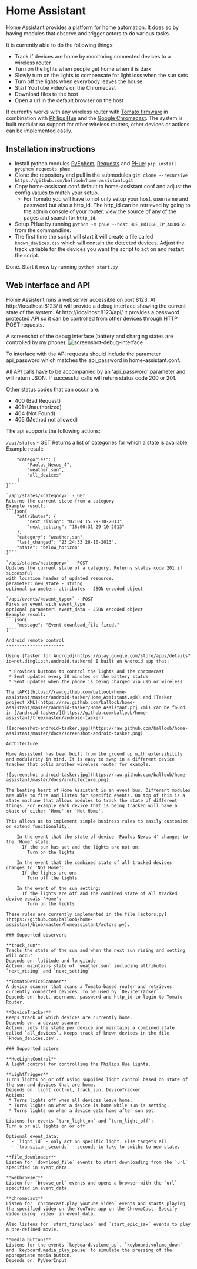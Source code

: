 Home Assistant
==============

Home Assistant provides a platform for home automation. It does so by having modules that observe and trigger actors to do various tasks.

It is currently able to do the following things:
 * Track if devices are home by monitoring connected devices to a wireless router
 * Turn on the lights when people get home when it is dark
 * Slowly turn on the lights to compensate for light loss when the sun sets
 * Turn off the lights when everybody leaves the house
 * Start YouTube video's on the Chromecast
 * Download files to the host
 * Open a url in the default browser on the host

It currently works with any wireless router with [Tomato firmware](http://www.polarcloud.com/tomato) in combination with [Philips Hue](http://meethue.com) and the [Google Chromecast](http://www.google.com/intl/en/chrome/devices/chromecast). The system is built modular so support for other wireless routers, other devices or actions can be implemented easily.

Installation instructions
-------------------------
* Install python modules [PyEphem](http://rhodesmill.org/pyephem/), [Requests](http://python-requests.org) and [PHue](https://github.com/studioimaginaire/phue): `pip install pyephem requests phue`
* Clone the repository and pull in the submodules `git clone --recursive https://github.com/balloob/home-assistant.git`
* Copy home-assistant.conf.default to home-assistant.conf and adjust the config values to match your setup.
  * For Tomato you will have to not only setup your host, username and password but also a http_id. The http_id can be retrieved by going to the admin console of your router, view the source of any of the pages and search for `http_id`.
* Setup PHue by running `python -m phue --host HUE_BRIDGE_IP_ADDRESS` from the commandline.
* The first time the script will start it will create a file called `known_devices.csv` which will contain the detected devices. Adjust the track variable for the devices you want the script to act on and restart the script.

Done. Start it now by running `python start.py`

Web interface and API
---------------------
Home Assistent runs a webserver accessible on port 8123. At http://localhost:8123/ it will provide a debug interface showing the current state of the system. At http://localhost:8123/api/ it provides a password protected API so it can be controlled from other devices through HTTP POST requests. 

A screenshot of the debug interface (battery and charging states are controlled by my phone):
![screenshot-debug-interface](https://raw.github.com/balloob/home-assistant/master/docs/screenshot-debug-interface.png)

To interface with the API requests should include the parameter api_password which matches the api_password in home-assistant.conf.

All API calls have to be accompanied by an 'api_password' parameter and will
return JSON. If successful calls will return status code 200 or 201.

Other status codes that can occur are:
 - 400 (Bad Request)
 - 401 (Unauthorized)
 - 404 (Not Found)
 - 405 (Method not allowed)

The api supports the following actions:

`/api/states` - GET
Returns a list of categories for which a state is available
Example result:
```json{
    "categories": [
        "Paulus_Nexus_4", 
        "weather.sun", 
        "all_devices"
    ]
}```

`/api/states/<category>` - GET
Returns the current state from a category
Example result:
```json{
    "attributes": {
        "next_rising": "07:04:15 29-10-2013", 
        "next_setting": "18:00:31 29-10-2013"
    }, 
    "category": "weather.sun", 
    "last_changed": "23:24:33 28-10-2013", 
    "state": "below_horizon"
}```

`/api/states/<category>` - POST
Updates the current state of a category. Returns status code 201 if successful
with location header of updated resource.
parameter: new_state - string
optional parameter: attributes - JSON encoded object

`/api/events/<event_type>` - POST
Fires an event with event_type
optional parameter: event_data - JSON encoded object
Example result:
```json{
    "message": "Event download_file fired."
}```

Android remote control
----------------------

Using [Tasker for Android](https://play.google.com/store/apps/details?id=net.dinglisch.android.taskerm) I built an Android app that:

 * Provides buttons to control the lights and the chromecast
 * Sent updates every 30 minutes on the battery status
 * Sent updates when the phone is being charged via usb or wireless

The [APK](https://raw.github.com/balloob/home-assistant/master/android-tasker/Home_Assistant.apk) and [Tasker project XML](https://raw.github.com/balloob/home-assistant/master/android-tasker/Home_Assistant.prj.xml) can be found in [/android-tasker/](https://github.com/balloob/home-assistant/tree/master/android-tasker)

![screenshot-android-tasker.jpg](https://raw.github.com/balloob/home-assistant/master/docs/screenshot-android-tasker.png)

Architecture
------------
Home Assistent has been built from the ground up with extensibility and modularity in mind. It is easy to swap in a different device tracker that polls another wireless router for example. 

![screenshot-android-tasker.jpg](https://raw.github.com/balloob/home-assistant/master/docs/architecture.png)

The beating heart of Home Assistant is an event bus. Different modules are able to fire and listen for specific events. On top of this is a state machine that allows modules to track the state of different things. For example each device that is being tracked will have a state of either 'Home' or 'Not Home'. 

This allows us to implement simple business rules to easily customize or extend functionality: 

    In the event that the state of device 'Paulus Nexus 4' changes to the 'Home' state:
      If the sun has set and the lights are not on:
        Turn on the lights
    
    In the event that the combined state of all tracked devices changes to 'Not Home':
      If the lights are on:
        Turn off the lights
        
    In the event of the sun setting:
      If the lights are off and the combined state of all tracked device equals 'Home':
        Turn on the lights

These rules are currently implemented in the file [actors.py](https://github.com/balloob/home-assistant/blob/master/homeassistant/actors.py).

### Supported observers

**track_sun**
Tracks the state of the sun and when the next sun rising and setting will occur.
Depends on: latitude and longitude
Action: maintains state of `weather.sun` including attributes `next_rising` and `next_setting`

**TomatoDeviceScanner**
A device scanner that scans a Tomato-based router and retrieves currently connected devices. To be used by `DeviceTracker`.
Depends on: host, username, password and http_id to login to Tomato Router.

**DeviceTracker**
Keeps track of which devices are currently home.
Depends on: a device scanner
Action: sets the state per device and maintains a combined state called `all_devices`. Keeps track of known devices in the file `known_devices.csv`.

### Supported actors

**HueLightControl**
A light control for controlling the Philips Hue lights.

**LightTrigger**
Turns lights on or off using supplied light control based on state of the sun and devices that are home.
Depends on: light control, track_sun, DeviceTracker
Action: 
 * Turns lights off when all devices leave home. 
 * Turns lights on when a device is home while sun is setting. 
 * Turns lights on when a device gets home after sun set.

Listens for events `turn_light_on` and `turn_light_off`:
Turn a or all lights on or off

Optional event_data:
  - `light_id` - only act on specific light. Else targets all.
  - `transition_seconds` - seconds to take to swithc to new state.

**file_downloader**
Listen for `download_file` events to start downloading from the `url` specified in event_data.

**webbrowser**
Listen for `browse_url` events and opens a browser with the `url` specified in event_data.

**chromecast**
Listen for `chromecast.play_youtube_video` events and starts playing the specified video on the YouTube app on the ChromeCast. Specify video using `video` in event_data.

Also listens for `start_fireplace` and `start_epic_sax` events to play a pre-defined movie.

**media_buttons**
Listens for the events `keyboard.volume_up`, `keyboard.volume_down` and `keyboard.media_play_pause` to simulate the pressing of the appropriate media button.
Depends on: PyUserInput